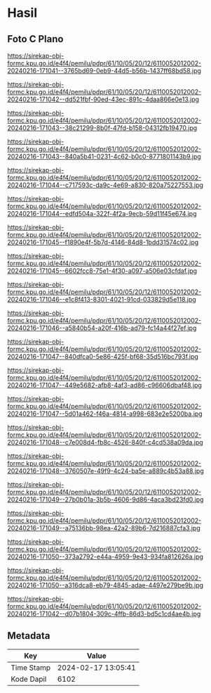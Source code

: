 # Hasil

## Foto C Plano

https://sirekap-obj-formc.kpu.go.id/e4f4/pemilu/pdpr/61/10/05/20/12/6110052012002-20240216-171041--3765bd69-0eb9-44d5-b56b-1437ff68bd58.jpg

https://sirekap-obj-formc.kpu.go.id/e4f4/pemilu/pdpr/61/10/05/20/12/6110052012002-20240216-171042--dd521fbf-90ed-43ec-891c-4daa866e0e13.jpg

https://sirekap-obj-formc.kpu.go.id/e4f4/pemilu/pdpr/61/10/05/20/12/6110052012002-20240216-171043--38c21299-8b0f-47fd-b158-04312fb19470.jpg

https://sirekap-obj-formc.kpu.go.id/e4f4/pemilu/pdpr/61/10/05/20/12/6110052012002-20240216-171043--840a5b41-0231-4c62-b0c0-8771801143b9.jpg

https://sirekap-obj-formc.kpu.go.id/e4f4/pemilu/pdpr/61/10/05/20/12/6110052012002-20240216-171044--c717593c-da9c-4e69-a830-820a75227553.jpg

https://sirekap-obj-formc.kpu.go.id/e4f4/pemilu/pdpr/61/10/05/20/12/6110052012002-20240216-171044--edfd504a-322f-4f2a-9ecb-59d11f45e674.jpg

https://sirekap-obj-formc.kpu.go.id/e4f4/pemilu/pdpr/61/10/05/20/12/6110052012002-20240216-171045--f1890e4f-5b7d-4146-84d8-1bdd31574c02.jpg

https://sirekap-obj-formc.kpu.go.id/e4f4/pemilu/pdpr/61/10/05/20/12/6110052012002-20240216-171045--6602fcc8-75e1-4f30-a097-a506e03cfdaf.jpg

https://sirekap-obj-formc.kpu.go.id/e4f4/pemilu/pdpr/61/10/05/20/12/6110052012002-20240216-171046--e1c8f413-8301-4021-91cd-033829d5e118.jpg

https://sirekap-obj-formc.kpu.go.id/e4f4/pemilu/pdpr/61/10/05/20/12/6110052012002-20240216-171046--a5840b54-a20f-416b-ad79-fc14a44f27ef.jpg

https://sirekap-obj-formc.kpu.go.id/e4f4/pemilu/pdpr/61/10/05/20/12/6110052012002-20240216-171047--840dfca0-5e86-425f-bf68-35d516bc793f.jpg

https://sirekap-obj-formc.kpu.go.id/e4f4/pemilu/pdpr/61/10/05/20/12/6110052012002-20240216-171047--449e5682-afb8-4af3-ad86-c96606dbaf48.jpg

https://sirekap-obj-formc.kpu.go.id/e4f4/pemilu/pdpr/61/10/05/20/12/6110052012002-20240216-171047--5d01a462-f46a-4814-a998-683e2e5200ba.jpg

https://sirekap-obj-formc.kpu.go.id/e4f4/pemilu/pdpr/61/10/05/20/12/6110052012002-20240216-171048--c7e008d4-fb8c-4526-840f-c4cd538a09da.jpg

https://sirekap-obj-formc.kpu.go.id/e4f4/pemilu/pdpr/61/10/05/20/12/6110052012002-20240216-171048--3760507e-49f9-4c24-ba5e-a889c4b53a88.jpg

https://sirekap-obj-formc.kpu.go.id/e4f4/pemilu/pdpr/61/10/05/20/12/6110052012002-20240216-171049--27b0b01a-3b5b-4606-9d86-4aca3bd23fd0.jpg

https://sirekap-obj-formc.kpu.go.id/e4f4/pemilu/pdpr/61/10/05/20/12/6110052012002-20240216-171049--a75136bb-98ea-42a2-89b6-7d216887cfa3.jpg

https://sirekap-obj-formc.kpu.go.id/e4f4/pemilu/pdpr/61/10/05/20/12/6110052012002-20240216-171050--373a2792-e44a-4959-9e43-934fa812626a.jpg

https://sirekap-obj-formc.kpu.go.id/e4f4/pemilu/pdpr/61/10/05/20/12/6110052012002-20240216-171050--a316dca8-eb79-4845-adae-4497e279be9b.jpg

https://sirekap-obj-formc.kpu.go.id/e4f4/pemilu/pdpr/61/10/05/20/12/6110052012002-20240216-171042--d07b1804-309c-4ffb-86d3-bd5c1cd4ae4b.jpg


## Metadata

| Key        | Value               |
| ---------- | ------------------- |
| Time Stamp | 2024-02-17 13:05:41 |
| Kode Dapil | 6102                |



